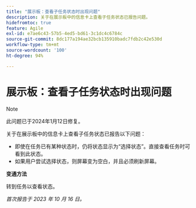 ```yaml
---
title: "展示板：查看子任务状态时出现问题"
description: 关于在展示板中的信息卡上查看子任务状态已报告问题。
hidefromtoc: true
feature: Agile
exl-id: e7ae6c43-57b5-4ed5-bd61-3c1dc4c6784c
source-git-commit: 8dc177a194ae32bcb135910badc7fdb2c42e530d
workflow-type: tm+mt
source-wordcount: '100'
ht-degree: 94%

---
```


# 展示板：查看子任务状态时出现问题

>[!NOTE]
>
>此问题已于2024年1月12日修复。

关于在展示板中的信息卡上查看子任务状态已报告以下问题：

* 即使在任务已有某种状态时，仍将状态显示为“选择状态”。直接查看任务时可看到此状态。
* 如果用户尝试选择状态，则屏幕变为空白，并且必须刷新屏幕。

**变通方法**

转到任务以查看状态。

_首次报告于 2023 年 10 月 16 日。_
